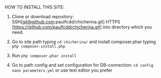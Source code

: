 HOW TO INSTALL THIS SITE:

1. Clone or download repository: 
    SSH[git@github.com:paulfcdd/chicherina.git]
    HTTPS [https://github.com/paulfcdd/chicherina.git] 
   into directory which you need.
   
2. Go to site path typing `cd chicherina/` and install composer.phar typing `php composer-install.php`

3. Run `php composer.phar install`

4. Go to path config and set configuration for DB-connection: 
    `cd config`
    `nano parameters.yml`
    or use text editor you prefer
